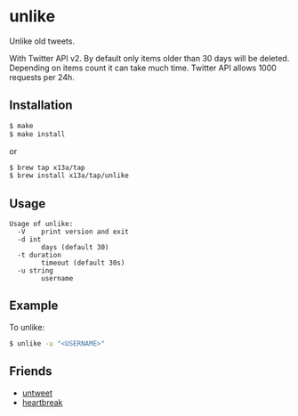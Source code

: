 # unlike

Unlike old tweets.

With Twitter API v2. By default only items older than 30 days will be deleted. 
Depending on items count it can take much time. Twitter API allows 1000 requests per 24h.

## Installation
```sh
$ make
$ make install
```
or
```sh
$ brew tap x13a/tap
$ brew install x13a/tap/unlike
```

## Usage
```text
Usage of unlike:
  -V	print version and exit
  -d int
    	days (default 30)
  -t duration
    	timeout (default 30s)
  -u string
    	username
```

## Example

To unlike:
```sh
$ unlike -u "<USERNAME>"
```

## Friends
- [untweet](https://github.com/imwally/untweet)
- [heartbreak](https://github.com/victoriadrake/heartbreak)
